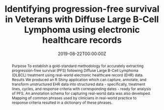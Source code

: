 ---
title: 'Identifying progression-free survival in Veterans with Diffuse Large B-Cell Lymphoma using electronic healthcare records'
authors:
- Debbie Morreall
date: '2019-08-22T00:00:00Z'

# Schedule page publish date (NOT proceeding's date).
publishDate: '20001-01-01T00:00:00Z'

# proceeding type.
# Legend: 0 = Uncategorized; 1 = Talk, 2 = Keynote, 3 = Workshop
# To add more update publications_types.toml and en.yaml
publication_types: ['1']
publication_type_description: Talk

# proceeding name and optional abbreviated proceeding name.
publication: Presented at 2019 Conference
publication_short: Presented at 2019 Conference

abstract: Purpose To establish a gold-standard methodology for accurately extracting progression-free survival (PFS) following Diffuse Large B-Cell Lymphoma (DLBCL) treatment using real-world electronic healthcare record (EHR) data. Results We produced an R Shiny application which can capture, annotate, and transform unstructured EHR data into structured data - specifically, treatment lines, cycles, and response criteria with corresponding dates - ready for analysis of PFS. An annotation schema for capturing real-world data was also developed. Mapping of common phrases used by clinicians in real-world practice to response criteria resulted in a dictionary of these phrases.

tags:
- Rstudio
featured: false

links:
url_slides: ''
url_video: ''

---